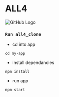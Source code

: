 # ALL4

![GitHub Logo](../my-app/public/images/desktopView.png)

### `Run all4_clone` 

* cd into app

```
cd my-app
```
* install dependancies

```
npm install
```
* run app

```
npm start
```


